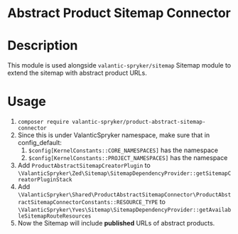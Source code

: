 # Abstract Product Sitemap Connector

# Description

This module is used alongside `valantic-spryker/sitemap` Sitemap module to extend the sitemap with abstract product URLs.

# Usage

1. `composer require valantic-spryker/product-abstract-sitemap-connector`
2. Since this is under ValanticSpryker namespace, make sure that in config_default:
   1. `$config[KernelConstants::CORE_NAMESPACES]` has the namespace
   2. `$config[KernelConstants::PROJECT_NAMESPACES]` has the namespace
3. Add `ProductAbstractSitemapCreatorPlugin` to `\ValanticSpryker\Zed\Sitemap\SitemapDependencyProvider::getSitemapCreatorPluginStack`
4. Add `\ValanticSpryker\Shared\ProductAbstractSitemapConnector\ProductAbstractSitemapConnectorConstants::RESOURCE_TYPE` to `\ValanticSpryker\Yves\Sitemap\SitemapDependencyProvider::getAvailableSitemapRouteResources`
5. Now the Sitemap will include **published** URLs of abstract products.



